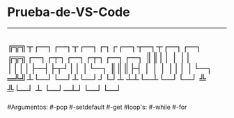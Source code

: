 # Prueba-de-VS-Code
-----------------------------------------------------------------------------------------------------------------------------------
╔╦╗┬┌─┐┌─┐┬┌─┐┌┐┌┌─┐┬─┐┬┌─┐┌─┐    ╔╦╗┌─┐┌┬┐┌─┐┌┬┐┌─┐┌─┐
 ║║││  │  ││ ││││├─┤├┬┘││ │└─┐    ║║║├┤  │ │ │ │││ │└─┐
═╩╝┴└─┘└─┘┴└─┘┘└┘┴ ┴┴└─┴└─┘└─┘    ╩ ╩└─┘ ┴ └─┘─┴┘└─┘└─┘
-------------------------------------------------------------------------------------------------------------------------------------
#Argumentos:
#-pop
#-setdefault
#-get
#loop's:
#-while
#-for
